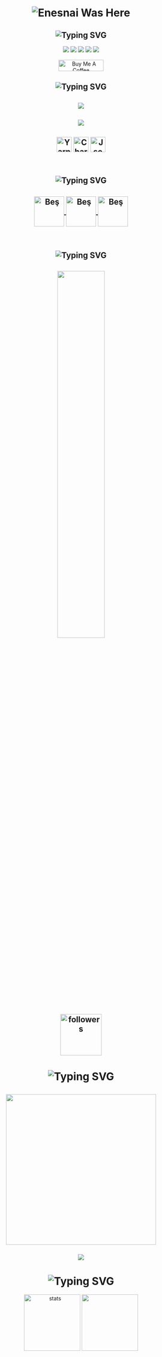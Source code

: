 <h1 align="center"> </🌼Enesnai>  
 <img href="https://discord.com/users/1126936662186926110" src="https://readme-typing-svg.herokuapp.com?font=IBM+Plex+Serif&pause=1000&color=376074&background=69FF2000&center=true&vCenter=true&width=435&lines=For+%F0%9F%93%A9+Support+And+%F0%9F%93%9E+Communication;Contact+%F0%9F%91%A8%E2%80%8D%F0%9F%92%BB+fivesobes" alt="Enesnai Was Here" />
</h1>
<h2 align="center"><img src="https://readme-typing-svg.herokuapp.com?font=Pacifico&pause=1000&color=CA05C3&background=69FF2000&center=true&vCenter=true&repeat=false&width=435&lines=Social+Media's" alt="Typing SVG" /></h2>
<p align="center">
 <a align="center" href="https://discord.com/users/1126936662186926110" target"blank_"><img src="https://img.shields.io/badge/Discord%20-7289DA.svg?&style=for-the-badge&logo=discord&logoColor=white"></a>
  <a align="center" href="https://www.github.com/Enesnai" target"blank_"><img src="https://img.shields.io/badge/GitHub%20-191717.svg?&style=for-the-badge&logo=github&logoColor=white"></a>
<a href="Discord.gg/sunucu"><img src="https://top.gg/api/widget/servers/854463472318677022.svg"></a>
  <a align="center" href="https://open.spotify.com/user/31rfnadfkysz7374wwcmp44b3njq" target"blank_"><img src="https://img.shields.io/badge/Spotify%20-1ed760.svg?&style=for-the-badge&logo=spotify&logoColor=white"></a>
 <a align="center" href="https://www.instagram.com/enessnai" target"blank_"><img src="https://img.shields.io/badge/INSTAGRAM%20-DC3175.svg?&style=for-the-badge&logo=instagram&logoColor=white"></a>
<br> </br>
<a href="https://www.buymeacoffee.com/enesnai" target="_blank"><img src="https://cdn.buymeacoffee.com/buttons/v2/default-yellow.png" width="120px" height="30px" alt="Buy Me A Coffee"></a>

 

 <h2 align="center"><img src="https://readme-typing-svg.herokuapp.com?font=Pacifico&pause=1000&color=18CA1F&background=69FF2000&center=true&vCenter=true&repeat=false&width=435&lines=Langauge's+%26+Tool's" alt="Typing SVG" /></h2>
 <h2 align="center">
 <img src="https://skillicons.dev/icons?i=cs,js,ts,lua,html,css,nodejs,mysql,sqlite,mongo,redis&theme=dark" />
 </h2>
  <h2 align="center">
 <img src="https://skillicons.dev/icons?i=nest,dotnet,express,gitlab,postman,powershell,regex,stackoverflow,vscode,visualstudio,atom&theme=dark" />
  </h2>
 
 
  <h2 align="center">
 <img align="center" alt="Yarn" width="40px" src="https://cdn.discordapp.com/emojis/1077712529301721149.png?size=128&quality=lossless" />
 <img align="center" alt="ChartJS" width="40px" src="https://cdn.discordapp.com/emojis/1077714784335700058.png?size=128&quality=lossless" />
 <img align="center" alt="Json" width="40px" src="https://cdn.discordapp.com/emojis/1077716034234097744.webp?size=128&quality=lossless" />
 </h2>
</br>

<h2 align="center"><img src="https://readme-typing-svg.herokuapp.com?font=Pacifico&pause=1000&color=FF0000&background=69FF2000&center=true&repeat=false&vCenter=true&width=435&lines=Reference+'s" alt="Typing SVG" /></h2>
<h2 align="center">
<a href="https://supmass.gg/" target="_blank"><img align="center" alt="Beş" width="80px" src="https://cdn.discordapp.com/emojis/1113233342645678160.png?size=128&quality=lossless" /> </a>
<a href="https://discord.gg/luppux" target="_blank"><img align="center" alt="Beş" width="80px" src="https://cdn.discordapp.com/emojis/1113238740895281192.png?size=128&quality=lossless" /> </a>
<a href="https://t.me/coin_modu" target="_blank"><img align="center" alt="Beş" width="80px" src="https://cdn.discordapp.com/emojis/1113237590640955562.png?size=128&quality=lossless" /> </a>
 </h2>
</br>


<h2 align="center"><img src="https://readme-typing-svg.herokuapp.com?font=Pacifico&pause=1000&color=F0FF32&background=69FF2000&center=true&repeat=false&vCenter=true&width=435&lines=Profile+Stat's" alt="Typing SVG" /></h2>
<h2 align="center">
<img width="50%" src="https://count.getloli.com/get/@:Bes-js?theme=rule34">
<br> </br>
<img alt="followers" title="Github'dan Takip Et" src="https://img.shields.io/github/followers/Bes-js?color=236ad3&labelColor=1155ba&style=for-the-badge&logo=github&label=follower" width="110px" /></a>
</h2>


<h1 align="center"><img src="https://readme-typing-svg.herokuapp.com?font=Pacifico&pause=1000&color=326EFF&background=69FF2000&center=true&vCenter=true&repeat=false&width=435&lines=+My+Discord+Account's" alt="Typing SVG" /></h1>

<h2 align="center">
 <a href="https://discord.com/users/1126936662186926110"><img  width="400px" src="https://lanyard.kyrie25.me/api/1126936662186926110?decoration=true&useDisplayName=true&animationDuration=2s&waveColor=3256a8&imgStyle=square&imgBorderRadius=16px&bg=DD272700&idleMessage=Five+So+Beş+So+Me"></a>
<br> </br>
<a href="https://open.spotify.com/user/31rfnadfkysz7374wwcmp44b3njq" align="center"> <img align="center" src="https://spotify-github-profile.vercel.app/api/view?uid=31rfnadfkysz7374wwcmp44b3njq&cover_image=true&theme=novatorem&show_offline=false&background_color=121212&interchange=false&bar_color=53b14f&bar_color_cover=false"></a>
 </h2>

<h1 align="center"><img src="https://readme-typing-svg.herokuapp.com?font=Pacifico&pause=1000&color=f0f0f0&background=69FF2000&center=true&vCenter=true&repeat=false&width=435&lines=+Github+Stat's+" alt="Typing SVG" /></h1>
<p align="center">
   <img src="https://github-readme-stats.vercel.app/api?username=Bes-js&count_private=true&show_icons=true&theme=midnight-purple&hide_border=true" width="%150" height="150px" alt="stats" align="center" />
   <img src="https://github-readme-stats.vercel.app/api/top-langs/?username=Bes-js&layout=compact&show_icons=true&theme=midnight-purple&hide_border=true"width="%100" height="150px" align="center" />
